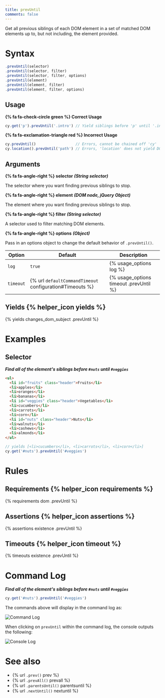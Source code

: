```yaml
---
title: prevUntil
comments: false
---
```


Get all previous siblings of each DOM element in a set of matched DOM elements up to, but not including, the element provided.

# Syntax

```javascript
.prevUntil(selector)
.prevUntil(selector, filter)
.prevUntil(selector, filter, options)
.prevUntil(element)
.prevUntil(element, filter)
.prevUntil(element, filter, options)
```

## Usage

**{% fa fa-check-circle green %} Correct Usage**

```javascript
cy.get('p').prevUntil('.intro') // Yield siblings before 'p' until '.intro'
```

**{% fa fa-exclamation-triangle red %} Incorrect Usage**

```javascript
cy.prevUntil()                  // Errors, cannot be chained off 'cy'
cy.location().prevUntil('path') // Errors, 'location' does not yield DOM element
```

## Arguments

**{% fa fa-angle-right %} selector**  ***(String selector)***

The selector where you want finding previous siblings to stop.

**{% fa fa-angle-right %} element**  ***(DOM node, jQuery Object)***

The element where you want finding previous siblings to stop.

**{% fa fa-angle-right %} filter**  ***(String selector)***

A selector used to filter matching DOM elements.

**{% fa fa-angle-right %} options**  ***(Object)***

Pass in an options object to change the default behavior of `.prevUntil()`.

Option | Default | Description
--- | --- | ---
`log` | `true` | {% usage_options log %}
`timeout` | {% url `defaultCommandTimeout` configuration#Timeouts %} | {% usage_options timeout .prevUntil %}

## Yields {% helper_icon yields %}

{% yields changes_dom_subject .prevUntil %}

# Examples

## Selector

***Find all of the element's siblings before `#nuts` until `#veggies`***

```html
<ul>
  <li id="fruits" class="header">Fruits</li>
  <li>apples</li>
  <li>oranges</li>
  <li>bananas</li>
  <li id="veggies" class="header">Vegetables</li>
  <li>cucumbers</li>
  <li>carrots</li>
  <li>corn</li>
  <li id="nuts" class="header">Nuts</li>
  <li>walnuts</li>
  <li>cashews</li>
  <li>almonds</li>
</ul>
```

```javascript
// yields [<li>cucumbers</li>, <li>carrots</li>, <li>corn</li>]
cy.get('#nuts').prevUntil('#veggies')
```

# Rules

## Requirements {% helper_icon requirements %}

{% requirements dom .prevUntil %}

## Assertions {% helper_icon assertions %}

{% assertions existence .prevUntil %}

## Timeouts {% helper_icon timeout %}

{% timeouts existence .prevUntil %}

# Command Log

***Find all of the element's siblings before `#nuts` until `#veggies`***

```javascript
cy.get('#nuts').prevUntil('#veggies')
```

The commands above will display in the command log as:

![Command Log](/img/api/prevuntil/prev-until-finding-elements-in-command-log.png)

When clicking on `prevUntil` within the command log, the console outputs the following:

![Console Log](/img/api/prevuntil/console-log-previous-elements-until-defined-el.png)

# See also

- {% url `.prev()` prev %}
- {% url `.prevAll()` prevall %}
- {% url `.parentsUntil()` parentsuntil %}
- {% url `.nextUntil()` nextuntil %}
